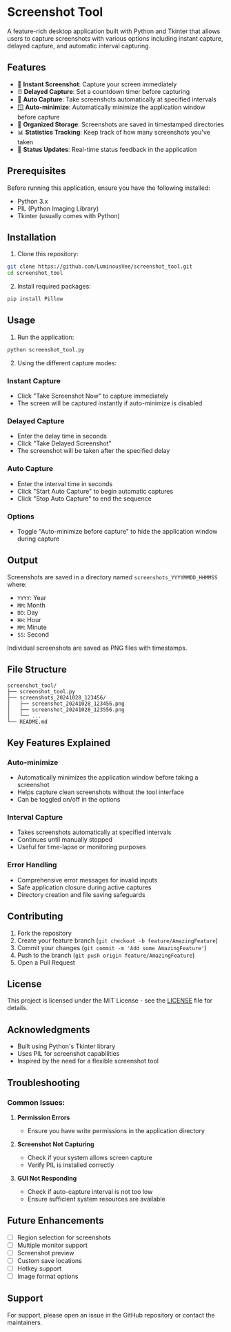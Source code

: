 # Screenshot Tool

A feature-rich desktop application built with Python and Tkinter that allows users to capture screenshots with various options including instant capture, delayed capture, and automatic interval capturing.



## Features

- 📸 **Instant Screenshot**: Capture your screen immediately
- ⏰ **Delayed Capture**: Set a countdown timer before capturing
- 🔄 **Auto Capture**: Take screenshots automatically at specified intervals
- 🪟 **Auto-minimize**: Automatically minimize the application window before capture
- 📁 **Organized Storage**: Screenshots are saved in timestamped directories
- 📊 **Statistics Tracking**: Keep track of how many screenshots you've taken
- 📝 **Status Updates**: Real-time status feedback in the application

## Prerequisites

Before running this application, ensure you have the following installed:
- Python 3.x
- PIL (Python Imaging Library)
- Tkinter (usually comes with Python)

## Installation

1. Clone this repository:
```bash
git clone https://github.com/LuminousVee/screenshot_tool.git
cd screenshot_tool
```

2. Install required packages:
```bash
pip install Pillow
```

## Usage

1. Run the application:
```bash
python screenshot_tool.py
```

2. Using the different capture modes:

### Instant Capture
- Click "Take Screenshot Now" to capture immediately
- The screen will be captured instantly if auto-minimize is disabled

### Delayed Capture
- Enter the delay time in seconds
- Click "Take Delayed Screenshot"
- The screenshot will be taken after the specified delay

### Auto Capture
- Enter the interval time in seconds
- Click "Start Auto Capture" to begin automatic captures
- Click "Stop Auto Capture" to end the sequence

### Options
- Toggle "Auto-minimize before capture" to hide the application window during capture

## Output

Screenshots are saved in a directory named `screenshots_YYYYMMDD_HHMMSS` where:
- `YYYY`: Year
- `MM`: Month
- `DD`: Day
- `HH`: Hour
- `MM`: Minute
- `SS`: Second

Individual screenshots are saved as PNG files with timestamps.

## File Structure
```
screenshot_tool/
├── screenshot_tool.py
├── screenshots_20241028_123456/
│   ├── screenshot_20241028_123456.png
│   ├── screenshot_20241028_123556.png
│   └── ...
└── README.md
```

## Key Features Explained

### Auto-minimize
- Automatically minimizes the application window before taking a screenshot
- Helps capture clean screenshots without the tool interface
- Can be toggled on/off in the options

### Interval Capture
- Takes screenshots automatically at specified intervals
- Continues until manually stopped
- Useful for time-lapse or monitoring purposes

### Error Handling
- Comprehensive error messages for invalid inputs
- Safe application closure during active captures
- Directory creation and file saving safeguards

## Contributing

1. Fork the repository
2. Create your feature branch (`git checkout -b feature/AmazingFeature`)
3. Commit your changes (`git commit -m 'Add some AmazingFeature'`)
4. Push to the branch (`git push origin feature/AmazingFeature`)
5. Open a Pull Request

## License

This project is licensed under the MIT License - see the [LICENSE](LICENSE) file for details.

## Acknowledgments

- Built using Python's Tkinter library
- Uses PIL for screenshot capabilities
- Inspired by the need for a flexible screenshot tool

## Troubleshooting

### Common Issues:

1. **Permission Errors**
   - Ensure you have write permissions in the application directory

2. **Screenshot Not Capturing**
   - Check if your system allows screen capture
   - Verify PIL is installed correctly

3. **GUI Not Responding**
   - Check if auto-capture interval is not too low
   - Ensure sufficient system resources are available

## Future Enhancements

- [ ] Region selection for screenshots
- [ ] Multiple monitor support
- [ ] Screenshot preview
- [ ] Custom save locations
- [ ] Hotkey support
- [ ] Image format options

## Support

For support, please open an issue in the GitHub repository or contact the maintainers.

